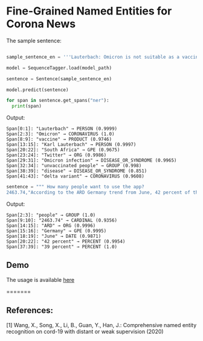 # Fine-Grained Named Entities for Corona News


The sample sentence:
````python

sample_sentence_en = '''Lauterbach: Omicron is not suitable as a vaccine substitute Federal Health Minister Karl Lauterbach refers to a study from South Africa on Twitter, according to which an Omicron infection in unvaccinated people hardly protects against a disease with the delta variant .'''

model = SequenceTagger.load(model_path)

sentence = Sentence(sample_sentence_en)

model.predict(sentence)

for span in sentence.get_spans("ner"):
  print(span)
````
Output:
````
Span[0:1]: "Lauterbach" → PERSON (0.9999)
Span[2:3]: "Omicron" → CORONAVIRUS (1.0)
Span[8:9]: "vaccine" → PRODUCT (0.9746)
Span[13:15]: "Karl Lauterbach" → PERSON (0.9997)
Span[20:22]: "South Africa" → GPE (0.9675)
Span[23:24]: "Twitter" → ORG (0.9986)
Span[29:31]: "Omicron infection" → DISEASE_OR_SYNDROME (0.9965)
Span[32:34]: "unvaccinated people" → GROUP (0.998)
Span[38:39]: "disease" → DISEASE_OR_SYNDROME (0.851)
Span[41:43]: "delta variant" → CORONAVIRUS (0.9608)
````

````python
sentence = """ How many people want to use the app?
2463.74,"According to the ARD Germany trend from June, 42 percent of those surveyed would use such a warning app on their own smartphone, while 39 percent would not."""
````
Output:
```
Span[2:3]: "people" → GROUP (1.0)
Span[9:10]: "2463.74" → CARDINAL (0.9356)
Span[14:15]: "ARD" → ORG (0.9996)
Span[15:16]: "Germany" → GPE (0.9995)
Span[18:19]: "June" → DATE (0.9871)
Span[20:22]: "42 percent" → PERCENT (0.9954)
Span[37:39]: "39 percent" → PERCENT (1.0)
```


## Demo

The usage is available [here](https://github.com/sefeoglu/coronanews-ner/blob/master/src/viz/A_NER_Model_for_Corona__News.ipynb)

=======
## References:
[1] Wang, X., Song, X., Li, B., Guan, Y., Han, J.: Comprehensive named entity recognition on cord-19 with distant or weak supervision (2020)

